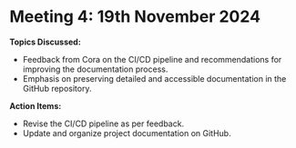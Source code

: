 # Meeting 4: 19th November 2024  
**Topics Discussed:**
- Feedback from Cora on the CI/CD pipeline and recommendations for improving the documentation process.  
- Emphasis on preserving detailed and accessible documentation in the GitHub repository.

**Action Items:**
- Revise the CI/CD pipeline as per feedback.  
- Update and organize project documentation on GitHub.
